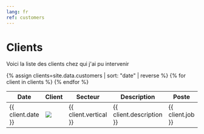 ```yaml
---
lang: fr
ref: customers
---
```


# Clients

Voici la liste des clients chez qui j'ai pu intervenir

<table>
    <thead>
      <tr>
        <th>Date</th>
        <th>Client</th>
        <th>Secteur</th>
        <th>Description</th>
        <th>Poste</th>
      </tr>
    </thead>
    <tbody>
        {% assign clients=site.data.customers | sort: "date" | reverse %}
        {% for client in clients %}
        <tr>
          <td>{{ client.date }}</td>
          <td><img src="/assets/images/customer/{{ client.name }}.png" style="max-width: 100px;"/></td>
          <td>{{ client.vertical }}</td>
          <td>{{ client.description }}</td>
          <td>{{ client.job }}</td>
        </tr>
        {% endfor %}
    </tbody>
</table>